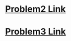 # [Problem2 Link](https://colab.research.google.com/drive/1sCtxJSJ9Tp9ME0iFzCIOXqYIwJbgAZ2h?usp=sharing)

# [Problem3 Link](https://colab.research.google.com/drive/16Psg_gdc_VvjLO3ywW6BcKVBhwy7j-xp?usp=sharing)